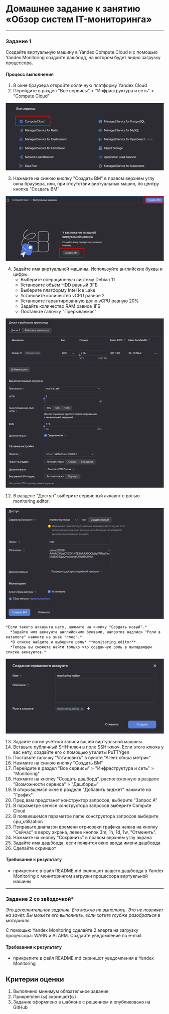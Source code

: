 
# Домашнее задание к занятию «Обзор систем IT-мониторинга»

---
 
### Задание 1

Создайте виртуальную машину в Yandex Compute Cloud и с помощью Yandex Monitoring создайте дашборд, на котором будет видно загрузку процессора.

#### Процесс выполнения
1. В окне браузера откройте облачную платформу Yandex Cloud
2. Перейдите в раздел "Все сервисы" > "Инфраструктура и сеть" > "Compute Cloud"

![img](https://github.com/al-zar/sysmon/blob/main/hw01/img/img_96.png)

3. Нажмите на синюю кнопку "Создать ВМ" в правом верхнем углу окна браузера, или, при отсутствии виртуальных машин, по центру кнопка "Создать ВМ"

![img](https://github.com/al-zar/sysmon/blob/main/hw01/img/img_99.png)

4. Задайте имя виртуальной машины. Используйте английские буквы и цифры.
    * Выберите операционную систему Debian 11
    * Установите объём HDD равный 3ГБ
    - Выберите платформу Intel Ice Lake
    - Установите количество vCPU равное 2
    - Установите гарантированную долю vCPU равную 20%
    - Задайте количество RAM равное 1ГБ
    - Поставьте галочку "Прерываемая"

![img](https://github.com/al-zar/sysmon/blob/main/hw01/img/img_104.png)

12. В разделе "Доступ" выберите сервисный аккаунт с ролью monitoring.editor.

![img](https://github.com/al-zar/sysmon/blob/main/hw01/img/img_125.png)

    *Если такого аккаунта нету, нажмите на кнопку "Создать новый".*
      *Задайте имя аккаунта английскими буквами, напротив надписи "Роли в каталоге" нажмите на знак "плюс".*
      *В списке найдите и выберите роль* **monitoring.editor**.
      *Теперь вы сможете найти только что созданную роль в выпадающем списке аккаунтов.*

![img](https://github.com/al-zar/sysmon/blob/main/hw01/img/img_124.png)

13. Задайте логин учётной записи вашей виртуальной машины
14. Вставьте публичный SHH-ключ в поле SSH-ключ. Если этого ключа у вас нету, создайте его с помощью утилиты PuTTYgen
15. Поставьте галочку "Установить" в пункте "Агент сбора метрик"
16. Нажмите на синюю кнопку "Создать ВМ"
17. Перейдите в раздел "Все сервисы" > "Инфраструктура и сеть" > "Monitoring"
18. Нажмите на кнопку "Создать дашборд", расположенную в разделе "Возможности сервиса" > "Дашборды"
19. В открывшемся окне в разделе "Добавить виджет" нажмите на "График"
20. Пред вам предстанет конструктор запросов, выберите "Запрос А"
21. В параметре service конструктора запросов выберите Compute Cloud
22. В появившемся параметре name конструктора запросов выберите cpu_utilization
23. Поправьте диапазон времени отрисовки графика нажав на кнопку "Сейчас" в верху экрана, левее кнопок 3m, 1h, 1d, 1w, "Отменить".
24. Нажмите на кнопку "Сохранить" в правом верхнем углу экрана
25. Задайте имя дашборда, если появится окно ввода имени дашборда
26. Сделайте скриншот

#### Требования к результату
* прикрепите в файл README.md скриншот вашего дашборда в Yandex Monitoring с мониторингом загрузки процессора виртуальной машины   

---

### Задание 2 со звёздочкой*
*Это дополнительное задание. Его можно не выполнять. Это не повлияет на зачёт. Вы можете его выполнить, если хотите глубже разобраться в материале.*

С помощью Yandex Monitoring сделайте 2 алерта на загрузку процессора: WARN и ALARM. Создайте уведомление по e-mail.

#### Требования к результату
* прикрепите в файл README.md скриншот уведомления в Yandex Monitoring 

## Критерии оценки

1. Выполнено минимум обязательное задание
2. Прикреплен (ы) скриншот(ы) 
3. Задание оформлено в шаблоне с решением и опубликовано на GitHub

